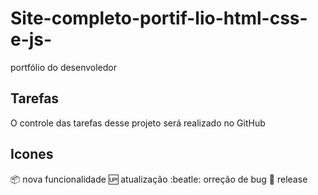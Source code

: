 # Site-completo-portif-lio-html-css-e-js-
portfólio do desenvoledor

## Tarefas

O controle das tarefas desse projeto será realizado no GitHub

## Icones

:package: nova funcionalidade
:up: atualização
:beatle: orreção de bug
:checkered_flag: release